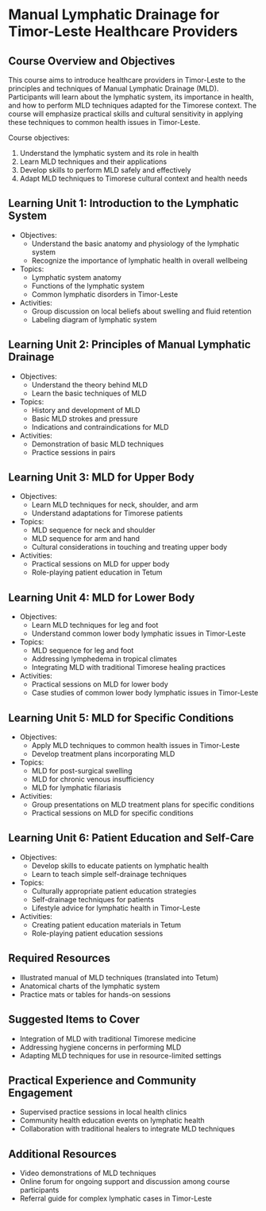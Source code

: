 # Manual Lymphatic Drainage for Timor-Leste Healthcare Providers

## Course Overview and Objectives

This course aims to introduce healthcare providers in Timor-Leste to the principles and techniques of Manual Lymphatic Drainage (MLD). Participants will learn about the lymphatic system, its importance in health, and how to perform MLD techniques adapted for the Timorese context. The course will emphasize practical skills and cultural sensitivity in applying these techniques to common health issues in Timor-Leste.

Course objectives:
1. Understand the lymphatic system and its role in health
2. Learn MLD techniques and their applications
3. Develop skills to perform MLD safely and effectively
4. Adapt MLD techniques to Timorese cultural context and health needs

## Learning Unit 1: Introduction to the Lymphatic System
- Objectives:
  * Understand the basic anatomy and physiology of the lymphatic system
  * Recognize the importance of lymphatic health in overall wellbeing
- Topics:
  * Lymphatic system anatomy
  * Functions of the lymphatic system
  * Common lymphatic disorders in Timor-Leste
- Activities:
  * Group discussion on local beliefs about swelling and fluid retention
  * Labeling diagram of lymphatic system

## Learning Unit 2: Principles of Manual Lymphatic Drainage
- Objectives:
  * Understand the theory behind MLD
  * Learn the basic techniques of MLD
- Topics:
  * History and development of MLD
  * Basic MLD strokes and pressure
  * Indications and contraindications for MLD
- Activities:
  * Demonstration of basic MLD techniques
  * Practice sessions in pairs

## Learning Unit 3: MLD for Upper Body
- Objectives:
  * Learn MLD techniques for neck, shoulder, and arm
  * Understand adaptations for Timorese patients
- Topics:
  * MLD sequence for neck and shoulder
  * MLD sequence for arm and hand
  * Cultural considerations in touching and treating upper body
- Activities:
  * Practical sessions on MLD for upper body
  * Role-playing patient education in Tetum

## Learning Unit 4: MLD for Lower Body
- Objectives:
  * Learn MLD techniques for leg and foot
  * Understand common lower body lymphatic issues in Timor-Leste
- Topics:
  * MLD sequence for leg and foot
  * Addressing lymphedema in tropical climates
  * Integrating MLD with traditional Timorese healing practices
- Activities:
  * Practical sessions on MLD for lower body
  * Case studies of common lower body lymphatic issues in Timor-Leste

## Learning Unit 5: MLD for Specific Conditions
- Objectives:
  * Apply MLD techniques to common health issues in Timor-Leste
  * Develop treatment plans incorporating MLD
- Topics:
  * MLD for post-surgical swelling
  * MLD for chronic venous insufficiency
  * MLD for lymphatic filariasis
- Activities:
  * Group presentations on MLD treatment plans for specific conditions
  * Practical sessions on MLD for specific conditions

## Learning Unit 6: Patient Education and Self-Care
- Objectives:
  * Develop skills to educate patients on lymphatic health
  * Learn to teach simple self-drainage techniques
- Topics:
  * Culturally appropriate patient education strategies
  * Self-drainage techniques for patients
  * Lifestyle advice for lymphatic health in Timor-Leste
- Activities:
  * Creating patient education materials in Tetum
  * Role-playing patient education sessions

## Required Resources
- Illustrated manual of MLD techniques (translated into Tetum)
- Anatomical charts of the lymphatic system
- Practice mats or tables for hands-on sessions

## Suggested Items to Cover
- Integration of MLD with traditional Timorese medicine
- Addressing hygiene concerns in performing MLD
- Adapting MLD techniques for use in resource-limited settings

## Practical Experience and Community Engagement
- Supervised practice sessions in local health clinics
- Community health education events on lymphatic health
- Collaboration with traditional healers to integrate MLD techniques

## Additional Resources
- Video demonstrations of MLD techniques
- Online forum for ongoing support and discussion among course participants
- Referral guide for complex lymphatic cases in Timor-Leste